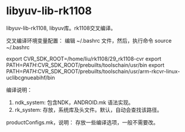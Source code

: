 # libyuv-lib-rk1108
libyuv-lib-rk1108, libyuv库。rk1108交叉编译。

交叉编译环境变量配置：
编辑 ~/.bashrc 文件，然后，执行命令 source ~/.bashrc

export CVR_SDK_ROOT=/home/liu/rk1108/29_rk1108-cvr
export PATH=$PATH:$CVR_SDK_ROOT/prebuilts/toolschain/usr/bin
export PATH=$PATH:$CVR_SDK_ROOT/prebuilts/toolschain/usr/arm-rkcvr-linux-uclibcgnueabihf/bin

编译说明：
1. ndk_system: 包含NDK，ANDROID.mk 语法实现。
2. rk_system: 存放，系统库及头文件。默认，自动会查找该路径。

productConfigs.mk，说明：
存放一些编译选项，一般不需要改。